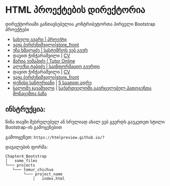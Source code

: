 # HTML პროექტების დირექტორია

დირექტორიაში განთავსებულია კონტრიბუტორთა პირველი Bootstrap პროექტები

- [სახელი გვარი | პროექტი](/მისამართი)
- [ვაჟა ბერძენიშვილი|store_front](/Chapter4_Bootstrap/Projects/vazha_berdzenishvili)
- [უჩა ხმალაძე | სასტუმროს ვებ გვერ](/Chapter4_Bootstrap/Projects/ucha_khmaladze)
- დავით ჭინჭარაშვილი | [CV](https://htmlpreview.github.io/?https://github.com/davidunilab/UnilabPythonInternship/blob/css/david_chincharashvili/Chapter4_Bootstrap/Projects/david_chincharashvili/cv/index.html)
- [მარია ვეშაპიძე | Tutor Online](/Chapter4_Bootstrap/Projects/maria_veshapidze/home_page.html)
- [ალექსი ტაბიძე | საინფორმაციო გვერდი](./Aleksi_Tabidze/Informatics)
- დავით ჭინჭარაშვილი | [CV](https://htmlpreview.github.io/?https://github.com/davidunilab/UnilabPythonInternship/blob/css/david_chincharashvili/Chapter4_Bootstrap/Projects/david_chincharashvili/cv/index.html)
- [ვაჟა ბერძენიშვილი|store_front](/Chapter4_Bootstrap/Projects/vazha_berdzenishvili)
- [დენისი სანტურიანი](https://github.com/Denissant) | [5 საათით ადრე](https://github.com/Denissant/UnilabPythonInternship/blob/bootstrap/denis_santuryan/Chapter4_Bootstrap/Projects/denis_santuryan/main.html)
- [სალომე ჯავაშვილი](https://github.com/salomej899) | [საქართველოში გავრცელებულ პათოგენთა მონაცემთა ბაზა](/Chapter4_Bootstrap/Projects/salome_javashvili)

## ინსტრუქცია:

წინა თავში შესრულებულ ან სრულიად ახალ ვებ გვერდს გაუკეთეთ სტილი Bootstrap-ის გამოყენებით

გამოიყენეთ: `https://htmlpreview.github.io/?`

დავალების ფორმა:


```
Chapter4_Bootstrap
│   some_files
└─── projects
   └─── temur_chichua
        └─── project_name
            │   index.html
```

